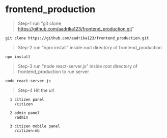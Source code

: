 # frontend_production

>Step-1 run "git clone https://github.com/aadrika123/frontend_production.git"
  ```
  git clone https://github.com/aadrika123/frontend_production.git
  ```
  
  >Step-2 run "npm install" inside root directory of frontend_production
  ```
  npm install
  ```

  >Step-3 run "node react-server.js" inside root directory of frontend_production to run server
  ```
  node react-server.js
  ```
  
  >Step-4 Hit the url
  ```
    1 citizen panel
      /citizen
  
    2 admin panel
      /admin
  
    3 citizen mobile panel
      /citizen-mb
  ```
 


